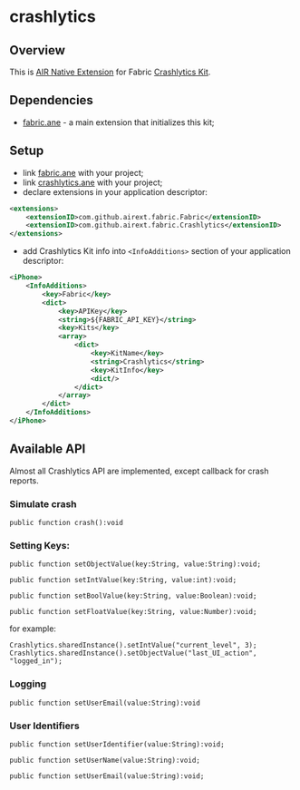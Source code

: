 # crashlytics

## Overview
This is [AIR Native Extension](http://www.adobe.com/devnet/air/native-extensions-for-air.html) for Fabric [Crashlytics Kit](https://dev.twitter.com/crashlytics/overview).

## Dependencies
* [fabric.ane](https://github.com/airext/fabric/fabric) - a main extension that initializes this kit;

## Setup
* link [fabric.ane](https://github.com/airext/fabric/tree/master/bin/fabric.ane) with your project;
* link [crashlytics.ane](https://github.com/airext/fabric/tree/master/bin/crashlytics.ane) with your project;
* declare extensions in your application descriptor:
```xml
<extensions> 
    <extensionID>com.github.airext.fabric.Fabric</extensionID>
    <extensionID>com.github.airext.fabric.Crashlytics</extensionID>
</extensions>
```
* add Crashlytics Kit info into `<InfoAdditions>` section of your application descriptor:
```xml
<iPhone>
    <InfoAdditions>
        <key>Fabric</key>
        <dict>
            <key>APIKey</key>
            <string>${FABRIC_API_KEY}</string>
            <key>Kits</key>
            <array>
                <dict>
                    <key>KitName</key>
                    <string>Crashlytics</string>
                    <key>KitInfo</key>
                    <dict/>
                </dict>
            </array>
        </dict>
    </InfoAdditions>
</iPhone>
```

## Available API
Almost all Crashlytics API are implemented, except callback for crash reports.

### Simulate crash
```as3
public function crash():void
```

### Setting Keys:
```as3
public function setObjectValue(key:String, value:String):void;

public function setIntValue(key:String, value:int):void;

public function setBoolValue(key:String, value:Boolean):void;

public function setFloatValue(key:String, value:Number):void;
```
for example:
```as3
Crashlytics.sharedInstance().setIntValue("current_level", 3);
Crashlytics.sharedInstance().setObjectValue("last_UI_action", "logged_in");
```

### Logging
```as3
public function setUserEmail(value:String):void
```

### User Identifiers
```as3
public function setUserIdentifier(value:String):void;

public function setUserName(value:String):void;

public function setUserEmail(value:String):void;
```
